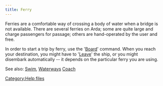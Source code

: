 ```yaml
---
title: Ferry
---
```


Ferries are a comfortable way of crossing a body of water when a bridge
is not available. There are several ferries on Arda; some are quite
large and charge passengers for passage; others are hand-operated by the
user and free.

In order to start a trip by ferry, use the '[Board](Board "wikilink")'
command. When you reach your destination, you might have to
'[Leave](Leave "wikilink")' the ship, or you might disembark
automatically -- it depends on the particular ferry you are using.

See also: [Swim](Swim "wikilink"), [Waterways](Waterways "wikilink")
[Coach](Coach "wikilink")

[Category:Help files](Category:Help_files "wikilink")